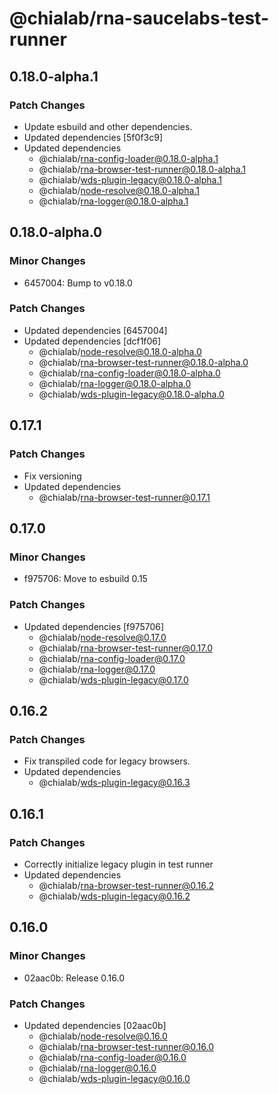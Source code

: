 # @chialab/rna-saucelabs-test-runner

## 0.18.0-alpha.1

### Patch Changes

- Update esbuild and other dependencies.
- Updated dependencies [5f0f3c9]
- Updated dependencies
  - @chialab/rna-config-loader@0.18.0-alpha.1
  - @chialab/rna-browser-test-runner@0.18.0-alpha.1
  - @chialab/wds-plugin-legacy@0.18.0-alpha.1
  - @chialab/node-resolve@0.18.0-alpha.1
  - @chialab/rna-logger@0.18.0-alpha.1

## 0.18.0-alpha.0

### Minor Changes

- 6457004: Bump to v0.18.0

### Patch Changes

- Updated dependencies [6457004]
- Updated dependencies [dcf1f06]
  - @chialab/node-resolve@0.18.0-alpha.0
  - @chialab/rna-browser-test-runner@0.18.0-alpha.0
  - @chialab/rna-config-loader@0.18.0-alpha.0
  - @chialab/rna-logger@0.18.0-alpha.0
  - @chialab/wds-plugin-legacy@0.18.0-alpha.0

## 0.17.1

### Patch Changes

- Fix versioning
- Updated dependencies
  - @chialab/rna-browser-test-runner@0.17.1

## 0.17.0

### Minor Changes

- f975706: Move to esbuild 0.15

### Patch Changes

- Updated dependencies [f975706]
  - @chialab/node-resolve@0.17.0
  - @chialab/rna-browser-test-runner@0.17.0
  - @chialab/rna-config-loader@0.17.0
  - @chialab/rna-logger@0.17.0
  - @chialab/wds-plugin-legacy@0.17.0

## 0.16.2

### Patch Changes

- Fix transpiled code for legacy browsers.
- Updated dependencies
  - @chialab/wds-plugin-legacy@0.16.3

## 0.16.1

### Patch Changes

- Correctly initialize legacy plugin in test runner
- Updated dependencies
  - @chialab/rna-browser-test-runner@0.16.2
  - @chialab/wds-plugin-legacy@0.16.2

## 0.16.0

### Minor Changes

- 02aac0b: Release 0.16.0

### Patch Changes

- Updated dependencies [02aac0b]
  - @chialab/node-resolve@0.16.0
  - @chialab/rna-browser-test-runner@0.16.0
  - @chialab/rna-config-loader@0.16.0
  - @chialab/rna-logger@0.16.0
  - @chialab/wds-plugin-legacy@0.16.0
